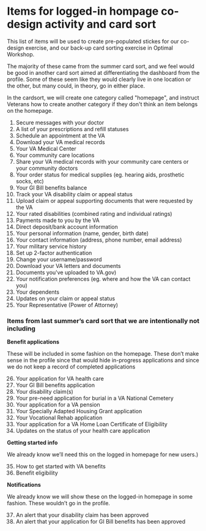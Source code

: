 # Items for logged-in hompage co-design activity and card sort

This list of items will be used to create pre-populated stickes for our co-design exercise, and our back-up card sorting exercise in Optimal Workshop.

The majority of these came from the summer card sort, and we feel would be good in another card sort aimed at differentiating the dashboard from the profile. Some of these seem like they would clearly live in one location or the other, but many could, in theory, go in either place.

In the cardsort, we will create one category called "homepage", and instruct Veterans how to create another category if they don't think an item belongs on the homepage.

1. Secure messages with your doctor
2. A list of your prescriptions and refill statuses
3. Schedule an appointment at the VA
4. Download your VA medical records
5. Your VA Medical Center
6. Your community care locations
7. Share your VA medical records with your community care centers or your community doctors
8. Your order status for medical supplies (eg. hearing aids, prosthetic socks, etc)
9. Your GI Bill benefits balance
10. Track your VA disability claim or appeal status
11. Upload claim or appeal supporting documents that were requested by the VA
12. Your rated disabilities (combined rating and individual ratings)
13. Payments made to you by the VA
14. Direct deposit/bank account information
15. Your personal information (name, gender, birth date)
16. Your contact information (address, phone number, email address)
17. Your military service history
18. Set up 2-factor authentication
19. Change your username/password
20. Download your VA letters and documents
21. Documents you've uploaded to VA.gov)
22. Your notification preferences (eg. where and how the VA can contact you)
23. Your dependents 
24. Updates on your claim or appeal status
25. Your Representative (Power of Attorney)

### Items from last summer’s card sort that we are intentionally not including

**Benefit applications** 

These will be included in some fashion on the homepage. These don’t make sense in the profile since that would hide in-progress applications and since we do not keep a record of completed applications

26.	Your application for VA health care
27.	Your GI Bill benefits application
28.	Your disability claim(s)
29.	Your pre-need application for burial in a VA National Cemetery
30.	Your application for a VA pension
31.	Your Specially Adapted Housing Grant application
32.	Your Vocational Rehab application
33.	Your application for a VA Home Loan Certificate of Eligibility
34.	Updates on the status of your health care application

**Getting started info**

We already know we’ll need this on the logged in homepage for new users.)

35.	How to get started with VA benefits
36.	Benefit eligibility

**Notifications**

We already know we will show these on the logged-in homepage in some fashion. These wouldn’t go in the profile.

37.	An alert that your disability claim has been approved
38.	An alert that your application for GI Bill benefits has been approved
